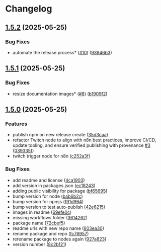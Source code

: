 # Changelog

## [1.5.2](https://github.com/CodelyTV/n8n-nodes-twitch/compare/v1.5.1...v1.5.2) (2025-05-25)


### Bug Fixes

* automate the release process* ([#10](https://github.com/CodelyTV/n8n-nodes-twitch/issues/10)) ([93946b3](https://github.com/CodelyTV/n8n-nodes-twitch/commit/93946b3047321125b9f0aabaee588423c15c8e0b))

## [1.5.1](https://github.com/CodelyTV/n8n-nodes-twitch/compare/v1.5.0...v1.5.1) (2025-05-25)


### Bug Fixes

* resize documentation images* ([#8](https://github.com/CodelyTV/n8n-nodes-twitch/issues/8)) ([b1909f2](https://github.com/CodelyTV/n8n-nodes-twitch/commit/b1909f2651c3694a741970bcfdb1cbe9236d8f87))

## [1.5.0](https://github.com/CodelyTV/n8n-nodes-twitch/compare/v1.4.0...v1.5.0) (2025-05-25)


### Features

* publish npm on new release create ([35d3caa](https://github.com/CodelyTV/n8n-nodes-twitch/commit/35d3caa0b5ebdb07fd5bf43405921b6fab063432))
* refactor Twitch node to align with n8n best practices, improve CI/CD, update tooling, and ensure verified publishing with provenance [#3](https://github.com/CodelyTV/n8n-nodes-twitch/issues/3) ([039335f](https://github.com/CodelyTV/n8n-nodes-twitch/commit/039335fb866fc2c8ef130e63c753ecc4aae98bfc))
* twitch trigger node for n8n ([c252a3f](https://github.com/CodelyTV/n8n-nodes-twitch/commit/c252a3f20eb1472c926dd57a46dd1f4c0845c281))


### Bug Fixes

* add readme and license ([4ca1903](https://github.com/CodelyTV/n8n-nodes-twitch/commit/4ca19037908830a68369a502ea899caf173530e4))
* add version in packages.json ([ec18243](https://github.com/CodelyTV/n8n-nodes-twitch/commit/ec1824344e306fe154b94bf352edd21f85966294))
* adding public visibility for package ([bf65695](https://github.com/CodelyTV/n8n-nodes-twitch/commit/bf65695ee9ba55c34b287b9bf1552998adbb10a9))
* bump version for node ([bab6b2c](https://github.com/CodelyTV/n8n-nodes-twitch/commit/bab6b2c567a4b1db4aea7188effb045edac5455a))
* bump version for npmjs ([f91d964](https://github.com/CodelyTV/n8n-nodes-twitch/commit/f91d964ea1cf77d07c6473dad5a204e881ff8411))
* bump version to test auto-publish ([42e6215](https://github.com/CodelyTV/n8n-nodes-twitch/commit/42e62159b4a64a7475d33783f34eb37116dc8355))
* images in readme ([69efe0c](https://github.com/CodelyTV/n8n-nodes-twitch/commit/69efe0c8a829dac7538769b6268bd12ff1645224))
* missing workflows folder ([3614262](https://github.com/CodelyTV/n8n-nodes-twitch/commit/3614262757d2df41f46a10d6fc6e353f9a0b6287))
* package name ([72cbef5](https://github.com/CodelyTV/n8n-nodes-twitch/commit/72cbef5885ac64cc25bdb53fe88663dbcd3ddb97))
* readme urls with new repo name ([603ea30](https://github.com/CodelyTV/n8n-nodes-twitch/commit/603ea30009572b4475e0fd26843923289e83be7c))
* rename package and repo ([fc76957](https://github.com/CodelyTV/n8n-nodes-twitch/commit/fc7695798179ea67d626601e24f5c7189c9288e4))
* rerename package to nodes again ([927a823](https://github.com/CodelyTV/n8n-nodes-twitch/commit/927a823f72c87d9e986a3824ad1fda8767c374db))
* version number ([8c2b121](https://github.com/CodelyTV/n8n-nodes-twitch/commit/8c2b121a0f34a79d923c4850cd53c55f11cb2141))
